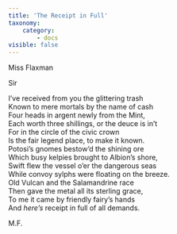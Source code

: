 ```yaml
---
title: 'The Receipt in Full'
taxonomy:
    category:
        - docs
visible: false
---
```


<div class="author">Miss Flaxman</div>

Sir

I’ve received from you the glittering trash  
Known to mere mortals by the name of cash  
Four heads in argent newly from the Mint,  
Each worth three shillings, or the deuce is in’t  
For in the circle of the civic crown  
Is the fair legend place, to make it known.  
Potosi’s gnomes bestow’d the shining ore  
Which busy kelpies brought to Albion’s shore,  
Swift flew the vessel o’er the dangerous seas  
While convoy sylphs were floating on the breeze.  
Old Vulcan and the Salamandrine race  
Then gave the metal all its sterling grace,  
To me it came by friendly fairy’s hands  
And *here’s* receipt in full of all demands.

M.F.